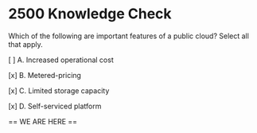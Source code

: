 # 2500 Knowledge Check

Which of the following are important features of a public cloud? Select all that apply.

[ ] A. Increased operational cost

[x] B. Metered-pricing

[x] C. Limited storage capacity

[x] D. Self-serviced platform



== WE ARE HERE ==
